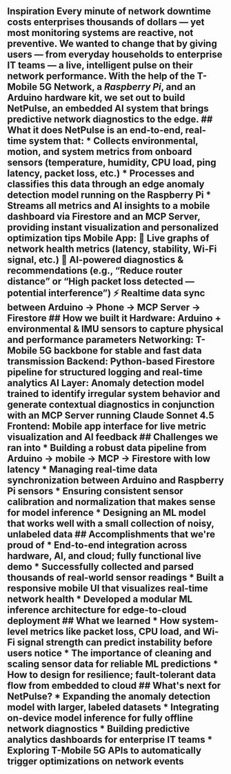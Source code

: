## Inspiration Every minute of network downtime costs enterprises thousands of dollars — yet most monitoring systems are reactive, not preventive. We wanted to change that by giving users — from everyday households to enterprise IT teams — a live, intelligent pulse on their network performance. With the help of the **T-Mobile 5G Network**, a *Raspberry Pi*, and an Arduino hardware kit, we set out to build NetPulse, an embedded AI system that brings predictive network diagnostics to the edge. ## What it does NetPulse is an end-to-end, real-time system that: * Collects environmental, motion, and system metrics from onboard sensors (temperature, humidity, CPU load, ping latency, packet loss, etc.) * Processes and classifies this data through an edge anomaly detection model running on the Raspberry Pi * Streams all metrics and AI insights to a mobile dashboard via Firestore and an MCP Server, providing instant visualization and personalized optimization tips Mobile App: 📱 Live graphs of network health metrics (latency, stability, Wi-Fi signal, etc.) 🧠 AI-powered diagnostics & recommendations (e.g., “Reduce router distance” or “High packet loss detected — potential interference”) ⚡ Realtime data sync between Arduino → Phone → MCP Server → Firestore ## How we built it Hardware: Arduino + environmental & IMU sensors to capture physical and performance parameters Networking: T-Mobile 5G backbone for stable and fast data transmission Backend: Python-based Firestore pipeline for structured logging and real-time analytics AI Layer: Anomaly detection model trained to identify irregular system behavior and generate contextual diagnostics in conjunction with an MCP Server running Claude Sonnet 4.5 Frontend: Mobile app interface for live metric visualization and AI feedback ## Challenges we ran into * Building a robust data pipeline from Arduino → mobile → MCP → Firestore with low latency * Managing real-time data synchronization between Arduino and Raspberry Pi sensors * Ensuring consistent sensor calibration and normalization that makes sense for model inference * Designing an ML model that works well with a small collection of noisy, unlabeled data ## Accomplishments that we're proud of * End-to-end integration across hardware, AI, and cloud; fully functional live demo * Successfully collected and parsed thousands of real-world sensor readings * Built a responsive mobile UI that visualizes real-time network health * Developed a modular ML inference architecture for edge-to-cloud deployment ## What we learned * How system-level metrics like packet loss, CPU load, and Wi-Fi signal strength can predict instability before users notice * The importance of cleaning and scaling sensor data for reliable ML predictions * How to design for resilience; fault-tolerant data flow from embedded to cloud ## What's next for NetPulse? * Expanding the anomaly detection model with larger, labeled datasets * Integrating on-device model inference for fully offline network diagnostics * Building predictive analytics dashboards for enterprise IT teams * Exploring T-Mobile 5G APIs to automatically trigger optimizations on network events
